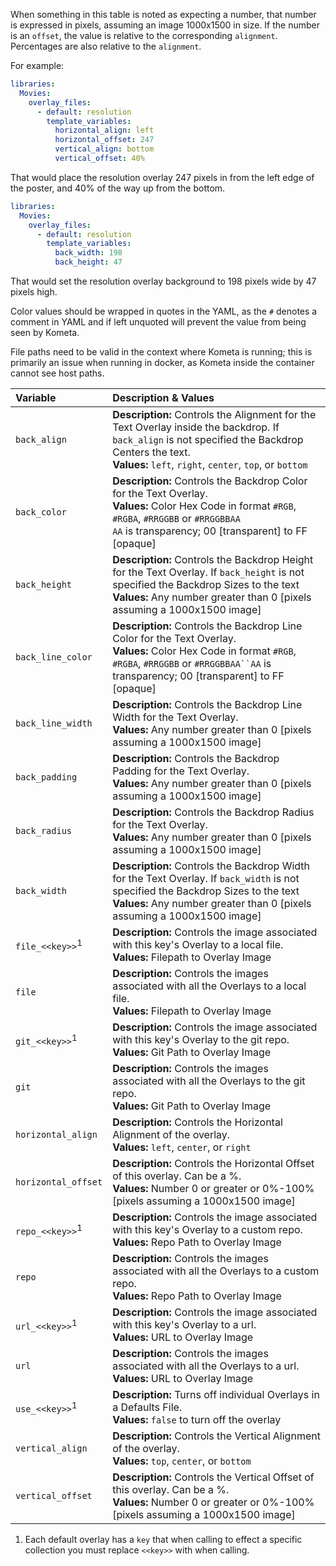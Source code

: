 When something in this table is noted as expecting a number, that number is expressed in pixels, assuming an image 1000x1500 in size.
If the number is an `offset`, the value is relative to the corresponding `alignment`. Percentages are also relative to the `alignment`.

For example:
```yaml
libraries:
  Movies:
    overlay_files:
      - default: resolution
        template_variables:
          horizontal_align: left
          horizontal_offset: 247
          vertical_align: bottom
          vertical_offset: 40%
```
That would place the resolution overlay 247 pixels in from the left edge of the poster, and 40% of the way up from the bottom.

```yaml
libraries:
  Movies:
    overlay_files:
      - default: resolution
        template_variables:
          back_width: 198
          back_height: 47
```
That would set the resolution overlay background to 198 pixels wide by 47 pixels high.

Color values should be wrapped in quotes in the YAML, as the `#` denotes a comment in YAML and if left unquoted will prevent the value from being seen by Kometa.

File paths need to be valid in the context where Kometa is running; this is primarily an issue when running in docker, as Kometa inside the container cannot see host paths.

| Variable                   | Description & Values                                                                                                                                                                                              |
|:---------------------------|:------------------------------------------------------------------------------------------------------------------------------------------------------------------------------------------------------------------|
| `back_align`               | **Description:** Controls the Alignment for the Text Overlay inside the backdrop. If `back_align` is not specified the Backdrop Centers the text.<br>**Values:** `left`, `right`, `center`, `top`, or `bottom`    |
| `back_color`               | **Description:** Controls the Backdrop Color for the Text Overlay.<br>**Values:** Color Hex Code in format `#RGB`, `#RGBA`, `#RRGGBB` or `#RRGGBBAA`<br>`AA` is transparency; 00 [transparent] to FF [opaque]     |
| `back_height`              | **Description:** Controls the Backdrop Height for the Text Overlay. If `back_height` is not specified the Backdrop Sizes to the text<br>**Values:** Any number greater than 0 [pixels assuming a 1000x1500 image] |
| `back_line_color`          | **Description:** Controls the Backdrop Line Color for the Text Overlay.<br>**Values:** Color Hex Code in format `#RGB`, `#RGBA`, `#RRGGBB` or ` #RRGGBBAA``AA ` is transparency; 00 [transparent] to FF [opaque]  |
| `back_line_width`          | **Description:** Controls the Backdrop Line Width for the Text Overlay.<br>**Values:** Any number greater than 0 [pixels assuming a 1000x1500 image]                                                              |
| `back_padding`             | **Description:** Controls the Backdrop Padding for the Text Overlay.<br>**Values:** Any number greater than 0 [pixels assuming a 1000x1500 image]                                                                 |
| `back_radius`              | **Description:** Controls the Backdrop Radius for the Text Overlay.<br>**Values:** Any number greater than 0 [pixels assuming a 1000x1500 image]                                                                  |
| `back_width`               | **Description:** Controls the Backdrop Width for the Text Overlay. If `back_width` is not specified the Backdrop Sizes to the text<br>**Values:** Any number greater than 0 [pixels assuming a 1000x1500 image]   |
| `file_<<key>>`<sup>1</sup> | **Description:** Controls the image associated with this key's Overlay to a local file.<br>**Values:** Filepath to Overlay Image                                                                                  |
| `file`                     | **Description:** Controls the images associated with all the Overlays to a local file.<br>**Values:** Filepath to Overlay Image                                                                                   |
| `git_<<key>>`<sup>1</sup>  | **Description:** Controls the image associated with this key's Overlay to the git repo.<br>**Values:** Git Path to Overlay Image                                                                                  |
| `git`                      | **Description:** Controls the images associated with all the Overlays to the git repo.<br>**Values:** Git Path to Overlay Image                                                                                   |
| `horizontal_align`         | **Description:** Controls the Horizontal Alignment of the overlay.<br>**Values:** `left`, `center`, or `right`                                                                                                    |
| `horizontal_offset`        | **Description:** Controls the Horizontal Offset of this overlay. Can be a %.<br>**Values:** Number 0 or greater or 0%-100% [pixels assuming a 1000x1500 image]                                                    |
| `repo_<<key>>`<sup>1</sup> | **Description:** Controls the image associated with this key's Overlay to a custom repo.<br>**Values:** Repo Path to Overlay Image                                                                                |
| `repo`                     | **Description:** Controls the images associated with all the Overlays to a custom repo.<br>**Values:** Repo Path to Overlay Image                                                                                 |
| `url_<<key>>`<sup>1</sup>  | **Description:** Controls the image associated with this key's Overlay to a url.<br>**Values:** URL to Overlay Image                                                                                              |
| `url`                      | **Description:** Controls the images associated with all the Overlays to a url.<br>**Values:** URL to Overlay Image                                                                                               |
| `use_<<key>>`<sup>1</sup>  | **Description:** Turns off individual Overlays in a Defaults File.<br>**Values:** `false` to turn off the overlay                                                                                                 |
| `vertical_align`           | **Description:** Controls the Vertical Alignment of the overlay.<br>**Values:** `top`, `center`, or `bottom`                                                                                                      |
| `vertical_offset`          | **Description:** Controls the Vertical Offset of this overlay. Can be a %.<br>**Values:** Number 0 or greater or 0%-100% [pixels assuming a 1000x1500 image]                                                      |

1. Each default overlay has a `key` that when calling to effect a specific collection you must replace `<<key>>` with when calling.